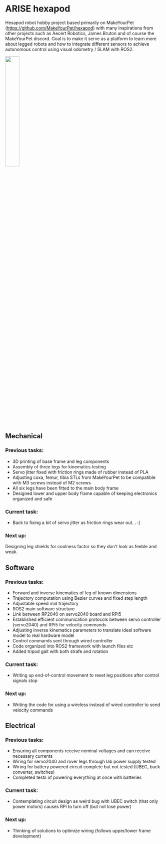 # ARISE hexapod

Hexapod robot hobby project based primarily on MakeYourPet (https://github.com/MakeYourPet/hexapod) with many inspirations from other projects such as Aecert Robotics, James Bruton and of course the MakeYourPet discord. Goal is to make it serve as a platform to learn more about legged robots and how to integrate different sensors to achieve autonomous control using visual odometry / SLAM with ROS2. 

<img src="https://github.com/madyhr/arise/blob/master/doc/arise_3_legs.gif" width=30% height=30%>

## Mechanical

### Previous tasks:
- 3D printing of base frame and leg components
- Assembly of three legs for kinematics testing
- Servo jitter fixed with friction rings made of rubber instead of PLA
- Adjusting coxa, femur, tibia STLs from MakeYourPet to be compatible with M3 screws instead of M2 screws
- All six legs have been fitted to the main body frame
- Designed lower and upper body frame capable of keeping electronics organized and safe

### Current task: 
- Back to fixing a bit of servo jitter as friction rings wear out... :(

### Next up: 
Designing leg shields for coolness factor so they don't look as feeble and weak.

## Software

### Previous tasks:
- Forward and inverse kinematics of leg of known dimensions
- Trajectory computation using Bezier curves and fixed step length
- Adjustable speed mid trajectory
- ROS2 main software structure
- Link between RP2040 on servo2040 board and RPi5
- Established efficient communication protocols between servo controller (servo2040) and RPi5 for velocity commands
- Adjusting inverse kinematics parameters to translate ideal software model to real hardware model
- Control commands sent through wired controller
- Code organized into ROS2 framework with launch files etc
- Added tripod gait with both strafe and rotation

### Current task: 
- Writing up end-of-control movement to reset leg positions after control signals stop

### Next up: 
- Writing the code for using a wireless instead of wired controller to send velocity commands

## Electrical

### Previous tasks:
- Ensuring all components receive nominal voltages and can receive necessary currents
- Wiring for servo2040 and rover legs through lab power supply tested
- Wiring for battery powered circuit complete but not tested (UBEC, buck converter, switches)
- Completed tests of powering everything at once with batteries

### Current task: 
- Contemplating circuit design as weird bug with UBEC switch (that only power motors) causes RPi to turn off (but not lose power) 

### Next up: 
- Thinking of solutions to optimize wiring (follows upper/lower frame development)
